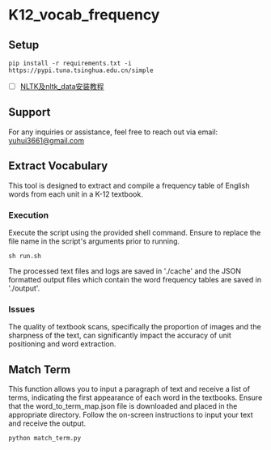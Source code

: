 # K12_vocab_frequency

## Setup
```
pip install -r requirements.txt -i https://pypi.tuna.tsinghua.edu.cn/simple
```
- [ ] [NLTK及nltk_data安装教程](https://www.jianshu.com/p/3cee73895eff)

## Support
For any inquiries or assistance, feel free to reach out via email: yuhui3661@gmail.com

## Extract Vocabulary
This tool is designed to extract and compile a frequency table of English words from each unit in a K-12 textbook.

### Execution
Execute the script using the provided shell command. Ensure to replace the file name in the script's arguments prior to running. 
```
sh run.sh
```
The processed text files and logs are saved in './cache' and the JSON formatted output files which contain the word frequency tables are saved in './output'.

### Issues
The quality of textbook scans, specifically the proportion of images and the sharpness of the text, can significantly impact the accuracy of unit positioning and word extraction.

## Match Term
This function allows you to input a paragraph of text and receive a list of terms, indicating the first appearance of each word in the textbooks. Ensure that the word_to_term_map.json file is downloaded and placed in the appropriate directory. Follow the on-screen instructions to input your text and receive the output.
```
python match_term.py
```
